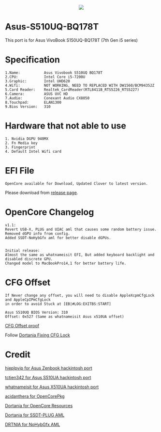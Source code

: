 <p align="center">
<img src="https://github.com/JoK3rLeE/Asus-S510UQ-BQ178T/blob/Origin/Screenshot%202020-06-07%20at%203.49.01%20PM.png?raw=true")
    </p>


# Asus-S510UQ-BQ178T   
This port is for Asus VivoBook S150UQ-BQ178T (7th Gen i5 series) 


# Specification

    1.Name:           Asus Vivobook S510UQ BQ178T
    2.CPU:            Intel Core i5-7200U
    3.Graphic:        Intel UHD620
    4.Wifi:           NOT WORKING, NEED TO REPLACED WITH DW1560/BCM94352Z 
    5.Card Reader:    Realtek_CardReader(RTL8411B_RTS5226_RTS5227)
    6.Camera:         ASUS UVC HD
    7.Audio:          Conexant Audio CX8050
    8.Touchpad:       ELAN1300
    9.Bios Version:   310

# Hardware that not able to use

    1. Nvidia DGPU 940MX
    2. Fn Media key 
    3. Fingerprint
    4. Default Intel Wifi card

# EFI File

    OpenCore available for Download, Updated Clover to latest version. 
Please download from [release page](https://github.com/JoK3rLeE/Asus-S510UQ-BQ178T/releases). 


# OpenCore Changelog 

    v1.1:
    Revert USB-X, PLUG and UIAC aml that causes some random battery issue.
    Removed dGPU info from config.
    Added SSDT-NoHybGfx aml for better disable dGPUs. 
    
    
    Initial release:
    Almost the same as whatnameisit EFI, But added keyboard backlight and disabled discrete GPU. 
    Changed model to MacBookPro14,1 for better battery life. 
    
# CFG Offset
    If Never change any offset, you will need to disable AppleXcpmCfgLock and AppleCpIPmCfgLock 
    in order to avoid Stuck at [EB|#LOG:EXITBS:START]
    
    Asus S510UQ BIOS Version: 310 
    Offset: 0x527 (Same as whatnameisit Asus x510UA offset) 
[CFG Offset proof](https://imgur.com/a/vcTMoh7)

Follow [Dortania Fixing CFG Lock](https://dortania.github.io/OpenCore-Install-Guide/extras/msr-lock.html)
    
# Credit 

[hieplpvip for Asus Zenbook hackintosh port](https://github.com/hieplpvip/ASUS-ZENBOOK-HACKINTOSH)

[tctien342 for Asus S510UA hackintosh port](https://github.com/tctien342/Asus-Vivobook-S510UA-Hackintosh)

[whatnameisit for Asus X510UA hackintosh port](https://github.com/whatnameisit/Asus-Vivobook-X510UA-BQ490-Catalina-10.15.3-Hackintosh)

[acidanthera for OpenCorePkg](https://github.com/acidanthera/OpenCorePkg)

[Dortania for OpenCore Resources](https://github.com/dortania)

[Dortania for SSDT-PLUG AML](https://dortania.github.io/Getting-Started-With-ACPI/Universal/plug.html)

[DRTNIA for NoHybGfx AML](https://github.com/dortania/Getting-Started-With-ACPI/blob/master/extra-files/decompiled/SSDT-NoHybGfx.dsl.zip)

